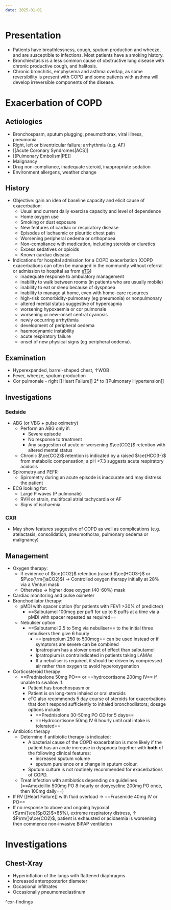 ```yaml
---
date: 2025-01-01
---
```

# Presentation
- Patients have breathlessness, cough, sputum production and wheeze, and are susceptible to infections. Most patients have a smoking history. 
- Bronchiectasis is a less common cause of obstructive lung disease with chronic productive cough, and halitosis. 
- Chronic bronchitis, emphysema and asthma overlap, as some reversibility is present with COPD and some patients with asthma will develop irreversible components of the disease.
# Exacerbation of COPD
## Aetiologies
- Bronchospasm, sputum plugging, pneumothorax, viral illness, pneumonia
- Right, left or biventricular failure; arrhythmia (e.g. AF)
- [[Acute Coronary Syndromes|ACS]]
- [[Pulmonary Embolism|PE]]
- Malignancy
- Drug non-compliance, inadequate steroid, inappropriate sedation
- Environment allergens, weather change
## History
- Objective: gain an idea of baseline capacity and elicit cause of exacerbation:
	- Usual and current daily exercise capacity and level of dependence
	- Home oxygen use
	- Smoking or dust exposure
	- New features of cardiac or respiratory disease
	- Episodes of ischaemic or pleuritic chest pain
	- Worsening peripheral oedema or orthopnoea
	- Non-compliance with medication, including steroids or diuretics
	- Excess sedatives or opioids
	- Known cardiac disease
- Indications for hospital admission for a COPD exacerbation (COPD exacerbations can often be managed in the community without referral or admission to hospital as from [eTG](https://app-tg-org.au.eu1.proxy.openathens.net/viewTopic?etgAccess=true&guidelinePage=Respiratory&topicfile=chronic-obstructive-pulmonary-disease-exacerbations&guidelinename=Respiratory&sectionId=toc_d1e88#toc_d1e88))
	- inadequate response to ambulatory management
	- inability to walk between rooms (in patients who are usually mobile)
	- inability to eat or sleep because of dyspnoea
	- inability to manage at home, even with home-care resources
	- high-risk comorbidity-pulmonary (eg pneumonia) or nonpulmonary
	- altered mental status suggestive of hypercapnia
	- worsening hypoxaemia or cor pulmonale
	- worsening or new-onset central cyanosis
	- newly occurring arrhythmia
	- development of peripheral oedema
	- haemodynamic instability
	- acute respiratory failure
	- onset of new physical signs (eg peripheral oedema).
## Examination
- Hyperexpanded, barrel-shaped chest, ↑WOB
- Fever, wheeze, sputum production
- Cor pulmonale - right [[Heart Failure]] 2° to [[Pulmonary Hypertension]]
## Investigations
### Bedside
- ABG (or VBG + pulse oximetry)
	- Perform an ABG only if:
		- Severe episode
		- No response to treatment
		- Any suggestion of acute or worsening $\ce{CO2}$ retention with altered mental status
	- Chronic $\ce{CO2}$ retention is indicated by a raised $\ce{HCO3-}$ from metabolic compensation; a pH <7.3 suggests acute respiratory acidosis
- Spirometry and PEFR
	- Spirometry during an acute episode is inaccurate and may distress the patient
- ECG looking for:
	- Large P waves (P pulmonale)
	- RVH or strain, multifocal atrial tachycardia or AF
	- Signs of ischaemia
### CXR
- May show features suggestive of COPD as well as complications (e.g. atelactasis, consolidation, pneumothorax, pulmonary oedema or malignancy)
## Management
- Oxygen therapy:
	- If evidence of $\ce{CO2}$ retention (raised $\ce{HCO3-}$ or $P\ce{\rm{}aCO2}$) → Controlled oxygen therapy initially at 28% via a Venturi mask
	- Otherwise → higher dose oxygen (40-60%) mask
- Cardiac monitoring and pulse oximeter
- Bronchodilator therapy:
	- pMDI with spacer option (for patients with FEV1 >30% of predicted)
		- ==Salbutamol 100mcg per puff for up to 8 puffs at a time via a pMDI with spacer repeated as required==
	- Nebuliser option
		- ==Salbutamol 2.5 to 5mg via nebuliser== to the initial three nebulisers then give 6 hourly
			- ==ipratropium 250 to 500mcg== can be used instead or if symptoms are severe can be combined
			- Ipratropium has a slower onset of effect than salbutamol
			- Ipratropium is contraindicated in patients taking LAMAs
			- If a nebuliser is required, it should be driven by compressed air rather than oxygen to avoid hyperoxygenation
- Corticosteroid therapy
	- ==Prednisolone 50mg PO== or ==hydrocortisone 200mg IV== if unable to swallow if:
		- Patient has bronchospasm or
		- Patient is on long-term inhaled or oral steroids
		- eTG also recommends 5 day course of steroids for exacerbations that don't respond sufficiently to inhaled bronchodilators; dosage options include:
			- ==Prednisolone 30-50mg PO OD for 5 days==
			- ==Hydrocortisone 50mg IV 6 hourly until oral intake is tolerated==
- Antibiotic therapy
	- Determine if antibiotic therapy is indicated:
		- A bacterial cause of the COPD exacerbation is more likely if the patient has an acute increase in dyspnoea together with **both** of the following clinical features:
			- increased sputum volume
			- sputum purulence or a change in sputum colour.
		- Sputum culture is not routinely recommended for exacerbations of COPD.
	- Treat infection with antibiotics depending on guidelines (==Amoxicillin 500mg PO 8-hourly or doxycycline 200mg PO once, then 100mg daily==)
- If RV [[Heart Failure]] with fluid overload → ==Frusemide 40mg IV or PO==
- If no response to above and ongoing hypoxial ($\rm{}\ce{SpO2}$<85%), extreme respiratory distress, ↑ $P\rm{}a\ce{CO2}$, patient is exhausted or acidaemia is worsening then commence non-invasive BiPAP ventilation
# Investigations
## Chest-Xray
- Hyperinflation of the lungs with flattened diaphragms
- Increased anteroposterior diameter
- Occasional infiltrates
- Occasionally pneumomediastinum

^cxr-findings